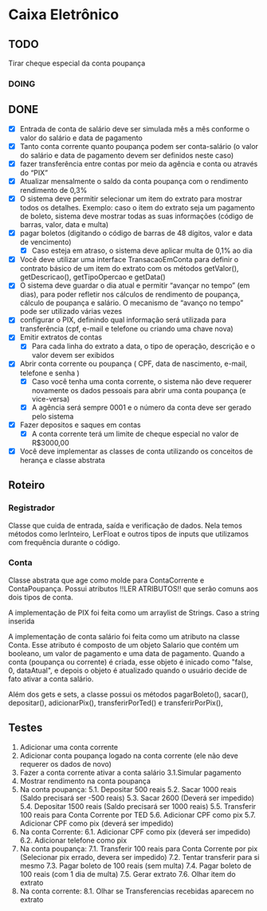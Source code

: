# Caixa Eletrônico

## TODO

Tirar cheque especial da conta poupança

### DOING


## DONE

- [x] Entrada de conta de salário deve ser simulada mês a mês conforme o valor do salário e data de pagamento
- [x] Tanto conta corrente quanto poupança podem ser conta-salário (o valor do salário e data de pagamento devem ser definidos neste caso)
- [x] fazer transferência entre contas por meio da agência e conta ou através do “PIX”
- [x] Atualizar mensalmente o saldo da conta poupança com o rendimento rendimento de 0,3%
- [x] O sistema deve permitir selecionar um item do extrato para mostrar todos os detalhes. Exemplo: caso o item do extrato seja um pagamento de boleto, sistema deve mostrar todas as suas informações (código de barras, valor, data e multa)
- [x] pagar boletos (digitando o código de barras de 48 dígitos, valor e data de vencimento)
    - [x] Caso esteja em atraso, o sistema deve aplicar multa de 0,1% ao dia
- [x] Você deve utilizar uma interface TransacaoEmConta para definir o contrato básico de um item do extrato com os métodos getValor(), getDescricao(), getTipoOpercao e getData()
- [x] O sistema deve guardar o dia atual e permitir “avançar no tempo” (em dias), para poder refletir nos cálculos de rendimento de poupança, cálculo de poupança e salário. O mecanismo de “avanço no tempo” pode ser utilizado várias vezes
- [x] configurar o PIX, definindo qual informação será utilizada para transferência (cpf, e-mail e telefone ou criando uma chave nova)
- [x] Emitir extratos de contas
    - [x] Para cada linha do extrato a data, o tipo de operação, descrição e o valor devem ser exibidos
- [x] Abrir conta corrente ou poupança ( CPF, data de nascimento, e-mail, telefone e senha )
    - [x] Caso você tenha uma conta corrente, o sistema não deve requerer novamente os dados pessoais para abrir uma conta poupança (e vice-versa)
    - [x] A agência será sempre 0001 e o número da conta deve ser gerado pelo sistema
- [x] Fazer depositos e saques em contas
    - [x] A conta corrente terá um limite de cheque especial no valor de R$3000,00
- [x] Você deve implementar as classes de conta utilizando os conceitos de herança e classe abstrata

## Roteiro

### Registrador
Classe que cuida de entrada, saída e verificação de dados. Nela temos métodos como lerInteiro, LerFloat e outros tipos de inputs que utilizamos com frequência durante o código.

### Conta
Classe abstrata que age como molde para ContaCorrente e ContaPoupança. Possui atributos !!LER ATRIBUTOS!! que serão comuns aos dois tipos de conta.

A implementação de PIX foi feita como um arraylist de Strings. Caso a string inserida

A implementação de conta salário foi feita como um atributo na classe Conta. Esse atributo é composto de um objeto Salario que contém um booleano, um valor de pagamento e uma data de pagamento. Quando a conta (poupança ou corrente) é criada, esse objeto é inicado como "false, 0, dataAtual", e depois o objeto é atualizado quando o usuário decide de fato ativar a conta salário.

Além dos gets e sets, a classe possui os métodos pagarBoleto(), sacar(), depositar(), adicionarPix(), transferirPorTed() e transferirPorPix(),


## Testes

1. Adicionar uma conta corrente
2. Adicionar conta poupança logado na conta corrente (ele não deve requerer os dados de novo)
3. Fazer a conta corrente ativar a conta salário
    3.1.Simular pagamento
4. Mostrar rendimento na conta poupança
5. Na conta poupança:
    5.1. Depositar 500 reais
    5.2. Sacar 1000 reais (Saldo precisará ser -500 reais)
    5.3. Sacar 2600 (Deverá ser impedido)
    5.4. Depositar 1500 reais (Saldo precisará ser 1000 reais)
    5.5. Transferir 100 reais para Conta Corrente por TED
    5.6. Adicionar CPF como pix
    5.7. Adicionar CPF como pix (deverá ser impedido)
6. Na conta Corrente:
    6.1. Adicionar CPF como pix (deverá ser impedido)
    6.2. Adicionar telefone como pix
7. Na conta poupança:
    7.1. Transferir 100 reais para Conta Corrente por pix (Selecionar pix errado, devera ser impedido)
    7.2. Tentar transferir para si mesmo
    7.3. Pagar boleto de 100 reais (sem multa)
    7.4. Pagar boleto de 100 reais (com 1 dia de multa)
    7.5. Gerar extrato
    7.6. Olhar item do extrato
8. Na conta corrente:
    8.1. Olhar se Transferencias recebidas aparecem no extrato